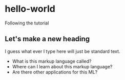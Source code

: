 # hello-world
Following the tutorial

## Let's make a new heading
I guess what ever I type here will just be standard text.
* What is this markup language called?
* Where can I learn about this markup language?
* Are there other applications for this ML?

